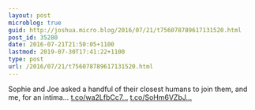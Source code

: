 ```yaml
---
layout: post
microblog: true
guid: http://joshua.micro.blog/2016/07/21/t756078789617131520.html
post_id: 35280
date: 2016-07-21T21:50:05+1100
lastmod: 2019-07-30T17:41:22+1100
type: post
url: /2016/07/21/t756078789617131520.html
---
```

Sophie and Joe asked a handful of their closest humans to join them, and me, for an intima… [t.co/wa2LfbCc7...](https://t.co/wa2LfbCc7f) [t.co/SoHm6VZbJ...](https://t.co/SoHm6VZbJg)

